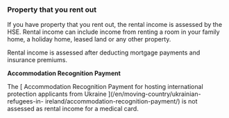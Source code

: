 ###  **Property that you rent out**

If you have property that you rent out, the rental income is assessed by the
HSE. Rental income can include income from renting a room in your family home,
a holiday home, leased land or any other property.

Rental income is assessed after deducting mortgage payments and insurance
premiums.

**Accommodation Recognition Payment**

The [ Accommodation Recognition Payment for hosting international protection
applicants from Ukraine ](/en/moving-country/ukrainian-refugees-in-
ireland/accommodation-recognition-payment/) is not assessed as rental income
for a medical card.
